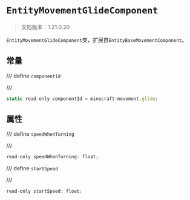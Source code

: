 # `EntityMovementGlideComponent`

> 文档版本：1.21.0.20

`EntityMovementGlideComponent`类，扩展自`EntityBaseMovementComponent`。

## 常量

/// define
`componentId`


///

```js
static read-only componentId = minecraft:movement.glide;
```


## 属性

/// define
`speedWhenTurning`


///

```js
read-only speedWhenTurning: float;
```


/// define
`startSpeed`


///

```js
read-only startSpeed: float;
```

